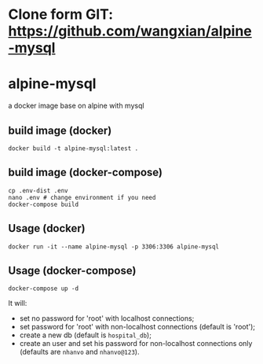 # Clone form GIT: https://github.com/wangxian/alpine-mysql
# alpine-mysql
a docker image base on alpine with mysql

## build image (docker)
```
docker build -t alpine-mysql:latest .
```
## build image (docker-compose)
```
cp .env-dist .env
nano .env # change environment if you need
docker-compose build
```

## Usage (docker)
```
docker run -it --name alpine-mysql -p 3306:3306 alpine-mysql
```

## Usage (docker-compose)
```
docker-compose up -d
```


It will:
- set no password for 'root' with localhost connections;
- set password for 'root' with non-localhost connections (default is 'root');
- create a new db (default is `hospital_db`);
- create an user and set his password for non-localhost connections only (defaults are `nhanvo` and `nhanvo@123`).